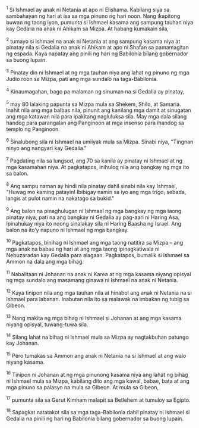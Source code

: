 <sup>1</sup>
Si Ishmael ay anak ni Netania at apo ni Elishama. Kabilang siya sa sambahayan ng hari at isa sa mga pinuno ng hari noon. Nang ikapitong buwan ng taong iyon, pumunta si Ishmael kasama ang sampung tauhan niya kay Gedalia na anak ni Ahikam sa Mizpa. At habang kumakain sila, 

<sup>2</sup>
tumayo si Ishmael na anak ni Netania at ang sampung kasama niya at pinatay nila si Gedalia na anak ni Ahikam at apo ni Shafan sa pamamagitan ng espada. Kaya napatay ang pinili ng hari ng Babilonia bilang gobernador sa buong lupain. 

<sup>3</sup>
Pinatay din ni Ishmael at ng mga tauhan niya ang lahat ng pinuno ng mga Judio roon sa Mizpa, pati ang mga sundalo na taga-Babilonia. 

<sup>4</sup>
Kinaumagahan, bago pa malaman ng sinuman na si Gedalia ay pinatay, 

<sup>5</sup>
may 80 lalaking papunta sa Mizpa mula sa Shekem, Shilo, at Samaria. Inahit nila ang mga balbas nila, pinunit ang kanilang mga damit at sinugatan ang mga katawan nila para ipakitang nagluluksa sila. May mga dala silang handog para parangalan ang Panginoon at mga insenso para ihandog sa templo ng Panginoon. 

<sup>6</sup>
Sinalubong sila ni Ishmael na umiiyak mula sa Mizpa. Sinabi niya, "Tingnan ninyo ang nangyari kay Gedalia." 

<sup>7</sup>
Pagdating nila sa lungsod, ang 70 sa kanila ay pinatay ni Ishmael at ng mga kasamahan niya. At pagkatapos, inihulog nila ang bangkay ng mga ito sa balon. 

<sup>8</sup>
Ang sampu naman ay hindi nila pinatay dahil sinabi nila kay Ishmael, "Huwag mo kaming patayin! Ibibigay namin sa iyo ang mga trigo, sebada, langis at pulot namin na nakatago sa bukid." 

<sup>9</sup>
Ang balon na pinaghulugan ni Ishmael ng mga bangkay ng mga taong pinatay niya, pati na ang bangkay ni Gedalia ay pag-aari ni Haring Asa. Ipinahukay niya ito noong sinalakay sila ni Haring Baasha ng Israel. Ang balon na itoʼy napuno ni Ishmael ng mga bangkay. 

<sup>10</sup>
Pagkatapos, binihag ni Ishmael ang mga taong natitira sa Mizpa – ang mga anak na babae ng hari at ang mga taong ipinagkatiwala ni Nebuzaradan kay Gedalia para alagaan. Pagkatapos, bumalik si Ishmael sa Ammon na dala ang mga bihag. 

<sup>11</sup>
Nabalitaan ni Johanan na anak ni Karea at ng mga kasama niyang opisyal ng mga sundalo ang masamang ginawa ni Ishmael na anak ni Netania. 

<sup>12</sup>
Kaya tinipon nila ang mga tauhan nila at hinabol ang anak ni Netania na si Ishmael para labanan. Inabutan nila ito sa malawak na imbakan ng tubig sa Gibeon. 

<sup>13</sup>
Nang makita ng mga bihag ni Ishmael si Johanan at ang mga kasama niyang opisyal, tuwang-tuwa sila. 

<sup>14</sup>
Silang lahat na bihag ni Ishmael mula sa Mizpa ay nagtakbuhan patungo kay Johanan. 

<sup>15</sup>
Pero tumakas sa Ammon ang anak ni Netania na si Ishmael at ang walo niyang kasama. 

<sup>16</sup>
Tinipon ni Johanan at ng mga pinunong kasama niya ang lahat ng bihag ni Ishmael mula sa Mizpa, kabilang dito ang mga kawal, babae, bata at ang mga pinuno sa palasyo na mula sa Gibeon. At mula sa Gibeon, 

<sup>17</sup>
pumunta sila sa Gerut Kimham malapit sa Betlehem at tumuloy sa Egipto. 

<sup>18</sup>
Sapagkat natatakot sila sa mga taga-Babilonia dahil pinatay ni Ishmael si Gedalia na pinili ng hari ng Babilonia bilang gobernador sa buong lupain.